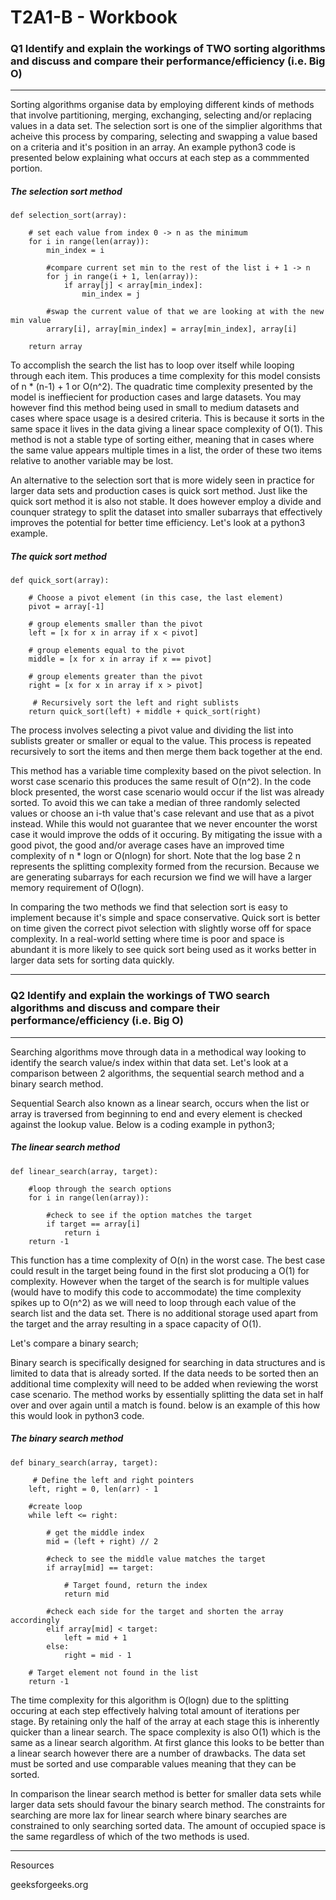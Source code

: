 # T2A1-B - Workbook

### Q1 Identify and explain the workings of TWO sorting algorithms and discuss and compare their performance/efficiency (i.e. Big O)

---
Sorting algorithms organise data by employing different kinds of methods that involve partitioning, merging, exchanging, selecting and/or replacing values in a data set. The selection sort is one of the simplier algorithms that acheive this process by comparing, selecting and swapping a value based on a criteria and it's position in an array. An example python3 code is presented below explaining what occurs at each step as a commmented portion.

##### The selection sort method

```
def selection_sort(array):

    # set each value from index 0 -> n as the minimum 
    for i in range(len(array)):
        min_index = i  

        #compare current set min to the rest of the list i + 1 -> n               
        for j in range(i + 1, len(array)): 
            if array[j] < array[min_index]:  
                min_index = j
        
        #swap the current value of that we are looking at with the new min value
        arrary[i], array[min_index] = array[min_index], array[i] 

    return array
```

To accomplish the search the list has to loop over itself while looping through each item. This produces a time complexity for this model consists of n * (n-1) + 1 or O(n^2). The quadratic time complexity presented by the model is ineffiecient for production cases and large datasets. You may however find this method being used in small to medium datasets and cases where space usage is a desired criteria. This is because it sorts in the same space it lives in the data giving a linear space complexity of O(1). This method is not a stable type of sorting either, meaning that in cases where the same value appears multiple times in a list, the order of these two items relative to another variable may be lost.

An alternative to the selection sort that is more widely seen in practice for larger data sets and production cases is quick sort method. Just like the quick sort method it is also not stable. It does however employ a divide and counquer strategy to split the dataset into smaller subarrays that effectively improves the potential for better time efficiency. Let's look at a python3 example.


##### The quick sort method
```
def quick_sort(array):

    # Choose a pivot element (in this case, the last element)
    pivot = array[-1]

    # group elements smaller than the pivot
    left = [x for x in array if x < pivot]  
    
    # group elements equal to the pivot
    middle = [x for x in array if x == pivot]  
    
    # group elements greater than the pivot
    right = [x for x in array if x > pivot]  

     # Recursively sort the left and right sublists
    return quick_sort(left) + middle + quick_sort(right) 

```
 The process involves selecting a pivot value and dividing the list into sublists greater or smaller or equal to the value. This process is repeated recursively to sort the items and then merge them back together at the end.

This method has a variable time complexity based on the pivot selection. In worst case scenario this produces the same result of O(n^2). In the code block presented, the worst case scenario would occur if the list was already sorted. To avoid this we can take a median of three randomly selected values or choose an i-th value that's case relevant and use that as a pivot instead. While this would not guarantee that we never encounter the worst case it would improve the odds of it occuring. By mitigating the issue with a good pivot, the good and/or average cases have an improved time complexity of n * logn or O(nlogn) for short. Note that the log base 2 n represents the splitting complexity formed from the recursion. Because we are generating subarrays for each recursion we find we will have a larger memory requirement of O(logn). 

In comparing the two methods we find that selection sort is easy to implement because it's simple and space conservative. Quick sort is better on time given the correct pivot selection with slightly worse off for space complexity. In a real-world setting where time is poor and space is abundant it is more likely to see quick sort being used as it works better in larger data sets for sorting data quickly.  



---

###	Q2 Identify and explain the workings of TWO search algorithms and discuss and compare their performance/efficiency (i.e. Big O)

---

Searching algorithms move through data in a methodical way looking to identify the search value/s index within that data set. Let's look at a comparison between 2 algorithms, the sequential search method and a binary search method.


Sequential Search also known as a linear search, occurs when the list or array is traversed from beginning to end and every element is checked against the lookup value. Below is a coding example in python3;

##### The linear search method

```
def linear_search(array, target):

    #loop through the search options
    for i in range(len(array)):

        #check to see if the option matches the target
        if target == array[i]
            return i
    return -1

```

This function has a time complexity of O(n) in the worst case. The best case could result in the target being found in the first slot producing a O(1) for complexity. However when the target of the search is for multiple values (would have to modify this code to accommodate) the time complexity spikes up to O(n^2) as we will need to loop through each value of the search list and the data set. There is no additional storage used apart from the target and the array resulting in a space capacity of O(1).

Let's compare a binary search;

Binary search is specifically designed for searching in data structures and is limited to data that is already sorted. If the data needs to be sorted then an additional time complexity will need to be added when reviewing the worst case scenario. The method works by essentially splitting the data set in half over and over again until a match is found. below is an example of this how this would look in python3 code.


##### The binary search method

```
def binary_search(array, target):

     # Define the left and right pointers
    left, right = 0, len(arr) - 1 
    
    #create loop
    while left <= right:

        # get the middle index
        mid = (left + right) // 2  
        
        #check to see the middle value matches the target
        if array[mid] == target:

            # Target found, return the index
            return mid

        #check each side for the target and shorten the array accordingly 
        elif array[mid] < target:
            left = mid + 1
        else:
            right = mid - 1
    
    # Target element not found in the list
    return -1  

```

The time complexity for this algorithm is O(logn) due to the splitting occuring at each step effectively halving total amount of iterations per stage. By retaining only the half of the array at each stage this is inherently quicker than a linear search. The space complexity is also O(1) which is the same as a linear search algorithm. At first glance this looks to be better than a linear search however there are a number of drawbacks. The data set must be sorted and use comparable values meaning that they can be sorted.

In comparison the linear search method is better for smaller data sets while larger data sets should favour the binary search method. The constraints for searching are more lax for linear search where binary searches are constrained to only searching sorted data. The amount of occupied space is the same regardless of which of the two methods is used.




---


Resources 

geeksforgeeks.org
